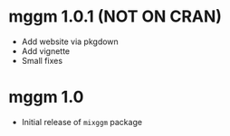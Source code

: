 # mggm 1.0.1 (NOT ON CRAN)

* Add website via pkgdown
* Add vignette
* Small fixes

# mggm 1.0

* Initial release of `mixggm` package



